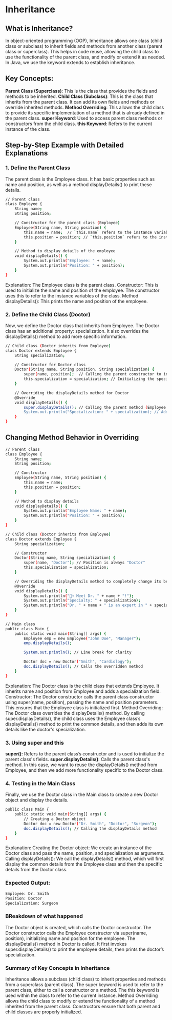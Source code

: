 # Inheritance
## What is Inheritance?
In object-oriented programming (OOP), Inheritance allows one class (child class or subclass) to inherit fields and 
methods from another class (parent class or superclass). 
This helps in code reuse, allowing the child class to use the functionality of the parent class, and modify or extend 
it as needed.
In Java, we use the keyword extends to establish inheritance.

## Key Concepts:
**Parent Class (Superclass)**: This is the class that provides the fields and methods to be inherited.
**Child Class (Subclass)**: This is the class that inherits from the parent class. It can add its own fields and 
methods or override inherited methods.
**Method Overriding**: This allows the child class to provide its specific implementation of a method that is already 
defined in the parent class.
**super Keyword**: Used to access parent class methods or constructors from the child class.
**this Keyword**: Refers to the current instance of the class.

## Step-by-Step Example with Detailed Explanations
### 1. Define the Parent Class
The parent class is the Employee class. It has basic properties such as name and position, as well as a method 
displayDetails() to print these details.
```bash
// Parent class
class Employee {
    String name;
    String position;

    // Constructor for the parent class (Employee)
    Employee(String name, String position) {
        this.name = name;  // `this.name` refers to the instance variable of the class
        this.position = position; // `this.position` refers to the instance variable of the class
    }

    // Method to display details of the employee
    void displayDetails() {
        System.out.println("Employee: " + name);
        System.out.println("Position: " + position);
    }
}
```
Explanation:
The Employee class is the parent class.
Constructor: This is used to initialize the name and position of the employee. The constructor uses this to refer to the
instance variables of the class.
Method displayDetails(): This prints the name and position of the employee.

### 2. Define the Child Class (Doctor)
Now, we define the Doctor class that inherits from Employee. The Doctor class has an additional property: 
specialization. It also overrides the displayDetails() method 
to add more specific information.

```bash
// Child class (Doctor inherits from Employee)
class Doctor extends Employee {
    String specialization;

    // Constructor for Doctor class
    Doctor(String name, String position, String specialization) {
        super(name, position);  // Calling the parent constructor to initialize name and position
        this.specialization = specialization; // Initializing the specialization of the doctor
    }

    // Overriding the displayDetails method for Doctor
    @Override
    void displayDetails() {
        super.displayDetails(); // Calling the parent method (Employee's displayDetails)
        System.out.println("Specialization: " + specialization); // Adding doctor's specialization
    }
}
```

## Changing Method Behavior in Overriding
```bash
// Parent class
class Employee {
    String name;
    String position;

    // Constructor
    Employee(String name, String position) {
        this.name = name;
        this.position = position;
    }

    // Method to display details
    void displayDetails() {
        System.out.println("Employee Name: " + name);
        System.out.println("Position: " + position);
    }
}

// Child class (Doctor inherits from Employee)
class Doctor extends Employee {
    String specialization;

    // Constructor
    Doctor(String name, String specialization) {
        super(name, "Doctor"); // Position is always "Doctor"
        this.specialization = specialization;
    }

    // Overriding the displayDetails method to completely change its behavior
    @Override
    void displayDetails() {
        System.out.println("👨‍⚕️ Meet Dr. " + name + "!");
        System.out.println("Specialty: " + specialization);
        System.out.println("Dr. " + name + " is an expert in " + specialization + ".");
    }
}

// Main class
public class Main {
    public static void main(String[] args) {
        Employee emp = new Employee("John Doe", "Manager");
        emp.displayDetails();

        System.out.println(); // Line break for clarity

        Doctor doc = new Doctor("Smith", "Cardiology");
        doc.displayDetails(); // Calls the overridden method
    }
}

```
Explanation:
The Doctor class is the child class that extends Employee. It inherits name and position from Employee and adds a 
specialization field.
Constructor: The Doctor constructor calls the parent class constructor using super(name, position), passing the name 
and position parameters. 
This ensures that the Employee class is initialized first.
Method Overriding: The Doctor class overrides the displayDetails() method. By calling super.displayDetails(), the child 
class uses the Employee class’s displayDetails() method to print 
the common details, and then adds its own details like the doctor's specialization.

### 3. Using super and this
**super():** Refers to the parent class’s constructor and is used to initialize the parent class's fields.
**super.displayDetails()**: Calls the parent class's method. In this case, we want to reuse the displayDetails() method 
from Employee, and then we add more functionality 
specific to the Doctor class.

### 4. Testing in the Main Class
Finally, we use the Doctor class in the Main class to create a new Doctor object and display the details.
```bash
public class Main {
    public static void main(String[] args) {
        // Creating a Doctor object
        Doctor doc = new Doctor("Dr. Smith", "Doctor", "Surgeon");
        doc.displayDetails(); // Calling the displayDetails method
    }
}
```
Explanation:
Creating the Doctor object: We create an instance of the Doctor class and pass the name, position, and specialization 
as arguments.
Calling displayDetails(): We call the displayDetails() method, which will first display the common details from the 
Employee class and then the specific details from the Doctor class.

### Expected Output:
```bash
Employee: Dr. Smith
Position: Doctor
Specialization: Surgeon
```

### BReakdown of what happened
The Doctor object is created, which calls the Doctor constructor.
The Doctor constructor calls the Employee constructor via super(name, position), initializing name and position for the 
employee.
The displayDetails() method in Doctor is called. It first invokes super.displayDetails() to print the employee details, 
then prints the doctor’s specialization.

### Summary of Key Concepts in Inheritance
Inheritance allows a subclass (child class) to inherit properties and methods from a superclass (parent class).
The super keyword is used to refer to the parent class, either to call a constructor or a method.
The this keyword is used within the class to refer to the current instance.
Method Overriding allows the child class to modify or extend the functionality of a method inherited from the parent 
class.
Constructors ensure that both parent and child classes are properly initialized.



